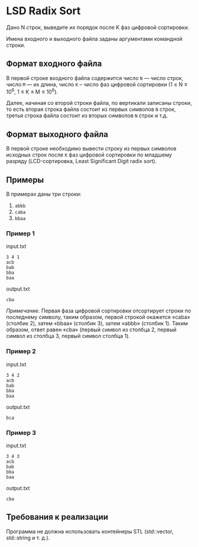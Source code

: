 # LSD Radix Sort
Дано N строк, выведите их порядок после K фаз цифровой сортировки.

Имена входного и выходного файла заданы аргументами командной строки.

## Формат входного файла
В первой строке входного файла содержится число `N` — число строк, число `M` — их длина, число `K` – число фаз цифровой сортировки (1 ≤ N ≤ 10<sup>6</sup>, 1 ≤ K ≤ M ≤ 10<sup>6</sup>). 

Далее, начиная со второй строки файла, по вертикали записаны строки, то есть вторая строка файла состоит из первых символов `N` строк, третья строка файла состоит из вторых символов `N` строк и т.д.

## Формат выходного файла
В первой строке необходимо вывести строку из первых символов исходных строк после `K` фаз цифровой сортировки по младшему разряду (LCD-сортировка, Least Significant Digit radix sort).

## Примеры
В примерах даны три строки:
1. `abbb`
2. `caba`
3. `bbaa`

### Пример 1
input.txt
```
3 4 1
acb
bab
bba
baa
```
output.txt
```
cba
```
*Примечание.* Первая фаза цифровой сортировки отсортирует строки по последнему символу, таким образом, первой строкой окажется «caba» (столбик 2), затем «bbaa» (столбик 3), затем «abbb» (столбик 1). 
Таким образом, ответ равен «cba» (первый символ из столбца 2, первый символ из столбца 3, первый символ столбца 1).

### Пример 2
input.txt
```
3 4 2
acb
bab
bba
baa
```
output.txt
```
bca
```

### Пример 3
input.txt
```
3 4 3
acb
bab
bba
baa
```
output.txt
```
cba
```

## Требования к реализации
Программа не должна использовать контейнеры STL (std::vector, std::string и т. д.). 

